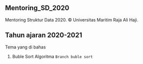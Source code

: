 ## Mentoring_SD_2020
Mentoring Struktur Data 2020. © Universitas Maritim Raja Ali Haji.

## Tahun ajaran 2020-2021
Tema yang di bahas
1. Buble Sort Algoritma ```Branch buble sort```
